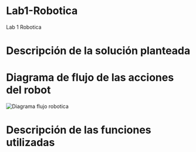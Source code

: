 # Lab1-Robotica
Lab 1 Robotica

# Descripción de la solución planteada


# Diagrama de flujo de las acciones del robot

![Diagrama flujo robotica](https://github.com/JoyS06/Lab1-Robotica/assets/66972115/b9d702f2-e575-4852-b66c-6cde12a1057f)


# Descripción de las funciones utilizadas
